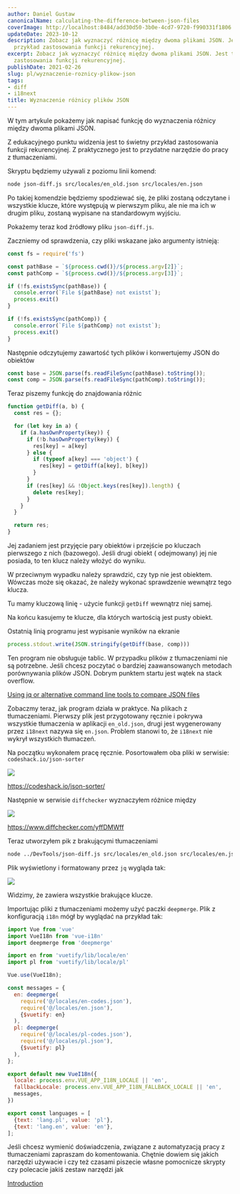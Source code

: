 ```yaml
---
author: Daniel Gustaw
canonicalName: calculating-the-difference-between-json-files
coverImage: http://localhost:8484/add30d50-3b0e-4cd7-9720-f990331f1806.avif
updateDate: 2023-10-12
description: Zobacz jak wyznaczyć różnicę między dwoma plikami JSON. Jest to świetny
  przykład zastosowania funkcji rekurencyjnej.
excerpt: Zobacz jak wyznaczyć różnicę między dwoma plikami JSON. Jest to świetny przykład
  zastosowania funkcji rekurencyjnej.
publishDate: 2021-02-26
slug: pl/wyznaczenie-roznicy-plikow-json
tags:
- diff
- i18next
title: Wyznaczenie różnicy plików JSON
---
```




W tym artykule pokażemy jak napisać funkcję do wyznaczenia różnicy między dwoma plikami JSON.

Z edukacyjnego punktu widzenia jest to świetny przykład zastosowania funkcji rekurencyjnej. Z praktycznego jest to
przydatne narzędzie do pracy z tłumaczeniami.

Skryptu będziemy używali z poziomu linii komend:

```bash
node json-diff.js src/locales/en_old.json src/locales/en.json
```

Po takiej komendzie będziemy spodziewać się, że pliki zostaną odczytane i wszystkie klucze, które występują w pierwszym
pliku, ale nie ma ich w drugim pliku, zostaną wypisane na standardowym wyjściu.

Pokażemy teraz kod źródłowy pliku `json-diff.js`.

Zaczniemy od sprawdzenia, czy pliki wskazane jako argumenty istnieją:

```javascript
const fs = require('fs')

const pathBase = `${process.cwd()}/${process.argv[2]}`;
const pathComp = `${process.cwd()}/${process.argv[3]}`;

if (!fs.existsSync(pathBase)) {
  console.error(`File ${pathBase} not existst`);
  process.exit()
}

if (!fs.existsSync(pathComp)) {
  console.error(`File ${pathComp} not existst`);
  process.exit()
}
```

Następnie odczytujemy zawartość tych plików i konwertujemy JSON do obiektów

```javascript
const base = JSON.parse(fs.readFileSync(pathBase).toString());
const comp = JSON.parse(fs.readFileSync(pathComp).toString());
```

Teraz piszemy funkcję do znajdowania różnic

```javascript
function getDiff(a, b) {
  const res = {};

  for (let key in a) {
    if (a.hasOwnProperty(key)) {
      if (!b.hasOwnProperty(key)) {
        res[key] = a[key]
      } else {
        if (typeof a[key] === 'object') {
          res[key] = getDiff(a[key], b[key])
        }
      }
      if (res[key] && !Object.keys(res[key]).length) {
        delete res[key];
      }
    }
  }

  return res;
}
```

Jej zadaniem jest przyjęcie pary obiektów i przejście po kluczach pierwszego z nich (bazowego). Jeśli drugi obiekt (
odejmowany) jej nie posiada, to ten klucz należy włożyć do wyniku.

W przeciwnym wypadku należy sprawdzić, czy typ nie jest obiektem. Wówczas może się okazać, że należy wykonać sprawdzenie
wewnątrz tego klucza.

Tu mamy kluczową linię - użycie funkcji `getDiff` wewnątrz niej samej.

Na końcu kasujemy te klucze, dla których wartością jest pusty obiekt.

Ostatnią linią programu jest wypisanie wyników na ekranie

```javascript
process.stdout.write(JSON.stringify(getDiff(base, comp)))
```

Ten program nie obsługuje tablic. W przypadku plików z tłumaczeniami nie są potrzebne. Jeśli chcesz poczytać o bardziej
zaawansowanych metodach porównywania plików JSON. Dobrym punktem startu jest wątek na stack overflow.

[Using jq or alternative command line tools to compare JSON files](https://stackoverflow.com/questions/31930041/using-jq-or-alternative-command-line-tools-to-compare-json-files)

Zobaczmy teraz, jak program działa w praktyce. Na plikach z tłumaczeniami. Pierwszy plik jest przygotowany ręcznie i
pokrywa wszystkie tłumaczenia w aplikacji `en_old.json`, drugi jest wygenerowany przez `i18next` nazywa się `en.json`.
Problem stanowi to, że `i18next` nie wykrył wszystkich tłumaczeń.

Na początku wykonałem pracę ręcznie. Posortowałem oba pliki w serwisie: `codeshack.io/json-sorter`

![](http://localhost:8484/5459cca6-ed9e-4f75-8933-90306a6307fc.avif)

https://codeshack.io/json-sorter/

Następnie w serwisie `diffchecker` wyznaczyłem różnice między

![](http://localhost:8484/6028a6b5-ca6a-4baa-b16d-fb66a7199df3.avif)

https://www.diffchecker.com/yffDMWff

Teraz utworzyłem pik z brakującymi tłumaczeniami

```bash
node ../DevTools/json-diff.js src/locales/en_old.json src/locales/en.json > src/locales/en-codes.json
```

Plik wyświetlony i formatowany przez `jq` wygląda tak:

![](http://localhost:8484/dd621642-427b-4560-9f26-b08150f04e97.avif)

Widzimy, że zawiera wszystkie brakujące klucze.

Importując pliki z tłumaczeniami możemy użyć paczki `deepmerge`. Plik z konfiguracją `i18n` mógł by wyglądać na przykład
tak:

```javascript
import Vue from 'vue'
import VueI18n from 'vue-i18n'
import deepmerge from 'deepmerge'

import en from 'vuetify/lib/locale/en'
import pl from 'vuetify/lib/locale/pl'

Vue.use(VueI18n);

const messages = {
  en: deepmerge(
    require('@/locales/en-codes.json'),
    require('@/locales/en.json'),
    {$vuetify: en}
  ),
  pl: deepmerge(
    require('@/locales/pl-codes.json'),
    require('@/locales/pl.json'),
    {$vuetify: pl}
  ),
};

export default new VueI18n({
  locale: process.env.VUE_APP_I18N_LOCALE || 'en',
  fallbackLocale: process.env.VUE_APP_I18N_FALLBACK_LOCALE || 'en',
  messages,
})

export const languages = [
  {text: 'lang.pl', value: 'pl'},
  {text: 'lang.en', value: 'en'},
];
```

Jeśli chcesz wymienić doświadczenia, związane z automatyzacją pracy z tłumaczeniami zapraszam do komentowania. Chętnie
dowiem się jakich narzędzi używacie i czy też czasami piszecie własne pomocnicze skrypty czy polecacie jakiś zestaw
narzędzi jak

[Introduction](https://www.i18next.com/)
